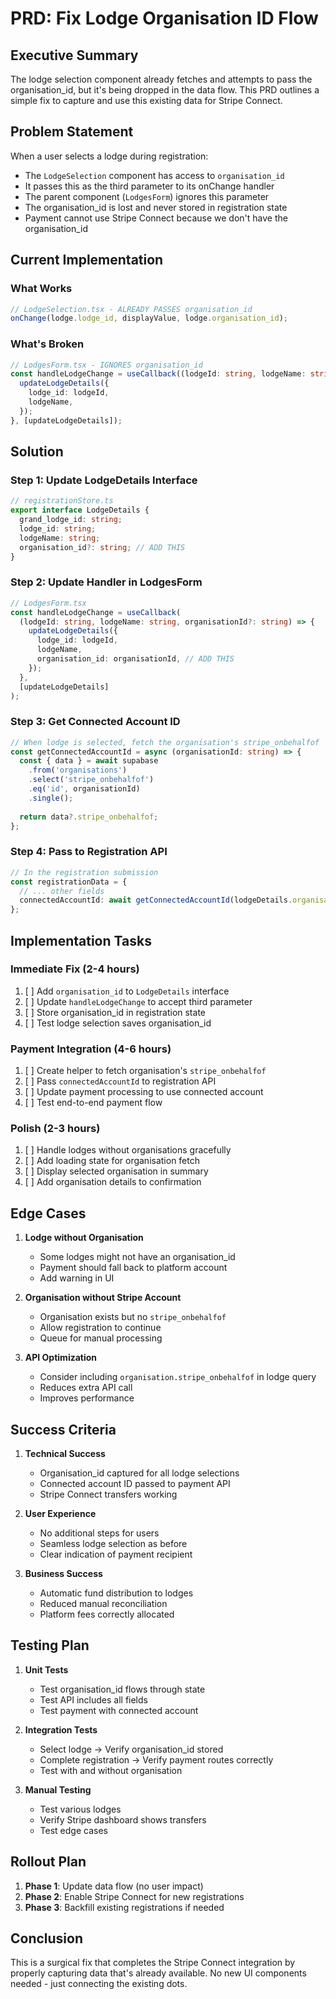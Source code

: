 # PRD: Fix Lodge Organisation ID Flow

## Executive Summary

The lodge selection component already fetches and attempts to pass the organisation_id, but it's being dropped in the data flow. This PRD outlines a simple fix to capture and use this existing data for Stripe Connect.

## Problem Statement

When a user selects a lodge during registration:
- The `LodgeSelection` component has access to `organisation_id`
- It passes this as the third parameter to its onChange handler
- The parent component (`LodgesForm`) ignores this parameter
- The organisation_id is lost and never stored in registration state
- Payment cannot use Stripe Connect because we don't have the organisation_id

## Current Implementation

### What Works
```typescript
// LodgeSelection.tsx - ALREADY PASSES organisation_id
onChange(lodge.lodge_id, displayValue, lodge.organisation_id);
```

### What's Broken
```typescript
// LodgesForm.tsx - IGNORES organisation_id
const handleLodgeChange = useCallback((lodgeId: string, lodgeName: string) => {
  updateLodgeDetails({
    lodge_id: lodgeId,
    lodgeName,
  });
}, [updateLodgeDetails]);
```

## Solution

### Step 1: Update LodgeDetails Interface
```typescript
// registrationStore.ts
export interface LodgeDetails {
  grand_lodge_id: string;
  lodge_id: string;
  lodgeName: string;
  organisation_id?: string; // ADD THIS
}
```

### Step 2: Update Handler in LodgesForm
```typescript
// LodgesForm.tsx
const handleLodgeChange = useCallback(
  (lodgeId: string, lodgeName: string, organisationId?: string) => {
    updateLodgeDetails({
      lodge_id: lodgeId,
      lodgeName,
      organisation_id: organisationId, // ADD THIS
    });
  },
  [updateLodgeDetails]
);
```

### Step 3: Get Connected Account ID
```typescript
// When lodge is selected, fetch the organisation's stripe_onbehalfof
const getConnectedAccountId = async (organisationId: string) => {
  const { data } = await supabase
    .from('organisations')
    .select('stripe_onbehalfof')
    .eq('id', organisationId)
    .single();
  
  return data?.stripe_onbehalfof;
};
```

### Step 4: Pass to Registration API
```typescript
// In the registration submission
const registrationData = {
  // ... other fields
  connectedAccountId: await getConnectedAccountId(lodgeDetails.organisation_id)
};
```

## Implementation Tasks

### Immediate Fix (2-4 hours)
1. [ ] Add `organisation_id` to `LodgeDetails` interface
2. [ ] Update `handleLodgeChange` to accept third parameter
3. [ ] Store organisation_id in registration state
4. [ ] Test lodge selection saves organisation_id

### Payment Integration (4-6 hours)
1. [ ] Create helper to fetch organisation's `stripe_onbehalfof`
2. [ ] Pass `connectedAccountId` to registration API
3. [ ] Update payment processing to use connected account
4. [ ] Test end-to-end payment flow

### Polish (2-3 hours)
1. [ ] Handle lodges without organisations gracefully
2. [ ] Add loading state for organisation fetch
3. [ ] Display selected organisation in summary
4. [ ] Add organisation details to confirmation

## Edge Cases

1. **Lodge without Organisation**
   - Some lodges might not have an organisation_id
   - Payment should fall back to platform account
   - Add warning in UI

2. **Organisation without Stripe Account**
   - Organisation exists but no `stripe_onbehalfof`
   - Allow registration to continue
   - Queue for manual processing

3. **API Optimization**
   - Consider including `organisation.stripe_onbehalfof` in lodge query
   - Reduces extra API call
   - Improves performance

## Success Criteria

1. **Technical Success**
   - Organisation_id captured for all lodge selections
   - Connected account ID passed to payment API
   - Stripe Connect transfers working

2. **User Experience**
   - No additional steps for users
   - Seamless lodge selection as before
   - Clear indication of payment recipient

3. **Business Success**
   - Automatic fund distribution to lodges
   - Reduced manual reconciliation
   - Platform fees correctly allocated

## Testing Plan

1. **Unit Tests**
   - Test organisation_id flows through state
   - Test API includes all fields
   - Test payment with connected account

2. **Integration Tests**
   - Select lodge → Verify organisation_id stored
   - Complete registration → Verify payment routes correctly
   - Test with and without organisation

3. **Manual Testing**
   - Test various lodges
   - Verify Stripe dashboard shows transfers
   - Test edge cases

## Rollout Plan

1. **Phase 1**: Update data flow (no user impact)
2. **Phase 2**: Enable Stripe Connect for new registrations
3. **Phase 3**: Backfill existing registrations if needed

## Conclusion

This is a surgical fix that completes the Stripe Connect integration by properly capturing data that's already available. No new UI components needed - just connecting the existing dots.
